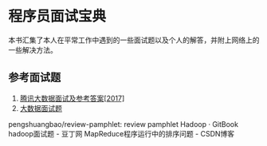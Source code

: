 # 程序员面试宝典

本书汇集了本人在平常工作中遇到的一些面试题以及个人的解答，并附上网络上的一些解决方法。

## 参考面试题

1. [腾讯大数据面试及参考答案[2017]](https://zuciwang.com/show/390046.html)
2. [大数据面试题](https://blog.csdn.net/xfg0218/article/details/52514585)

pengshuangbao/review-pamphlet: review pamphlet 
Hadoop · GitBook 
hadoop面试题 - 豆丁网 
MapReduce程序运行中的排序问题 - CSDN博客 

